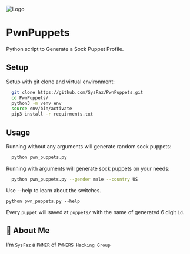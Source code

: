 
![Logo](https://i.ibb.co/LP0JvL7/PWN3R5.png)


# PwnPuppets

Python script to Generate a Sock Puppet Profile.




## Setup

Setup with git clone and virtual environment:
```bash
  git clone https://github.com/SysFaz/PwnPuppets.git
  cd PwnPuppets/
  python3 -m venv env
  source env/bin/activate
  pip3 install -r requirments.txt
```

## Usage

Running without any arguments will generate random sock puppets:
```bash
  python pwn_puppets.py
```
Running with arguments will generate sock puppets on your needs:
```bash
  python pwn_puppets.py --gender male --country US
```
Use --help to learn about the switches.
```
python pwn_puppets.py --help
```
Every `puppet` will saved at `puppets/` with the name of generated 6 digit `id`.

## 🚀 About Me
I'm `SysFaz` a `PWNER` of `PWNERS Hacking Group`
